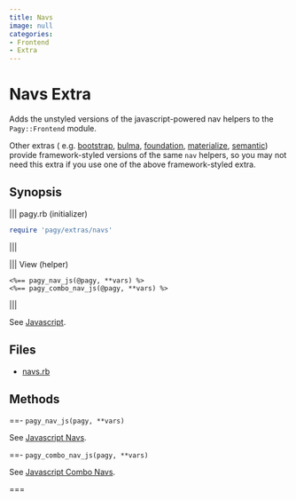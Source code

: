 ```yaml
---
title: Navs
image: null
categories:
- Frontend
- Extra
---
```


# Navs Extra

Adds the unstyled versions of the javascript-powered nav helpers to the `Pagy::Frontend` module.

Other extras (
e.g. [bootstrap](bootstrap.md), [bulma](bulma.md), [foundation](foundation.md), [materialize](materialize.md), [semantic](semantic.md))
provide framework-styled versions of the same `nav` helpers, so you may not need this extra if you use one of the above
framework-styled extra.

## Synopsis

||| pagy.rb (initializer)

```ruby
require 'pagy/extras/navs'
```

|||

||| View (helper)

```erb
<%== pagy_nav_js(@pagy, **vars) %>
<%== pagy_combo_nav_js(@pagy, **vars) %>
```

|||

See [Javascript](/docs/api/javascript.md).

## Files

- [navs.rb](https://github.com/ddnexus/pagy/blob/master/lib/pagy/extras/navs.rb)

## Methods

==- `pagy_nav_js(pagy, **vars)`

See [Javascript Navs](/docs/api/javascript/navs.md).

==- `pagy_combo_nav_js(pagy, **vars)`

See [Javascript Combo Navs](/docs/api/javascript/combo-navs.md).

===
